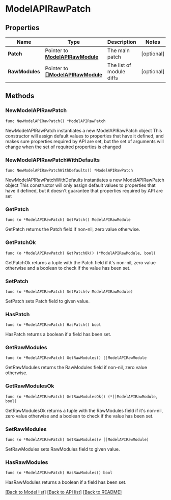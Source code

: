 # ModelAPIRawPatch

## Properties

Name | Type | Description | Notes
------------ | ------------- | ------------- | -------------
**Patch** | Pointer to [**ModelAPIRawModule**](ModelAPIRawModule.md) | The main patch | [optional] 
**RawModules** | Pointer to [**[]ModelAPIRawModule**](ModelAPIRawModule.md) | The list of module diffs | [optional] 

## Methods

### NewModelAPIRawPatch

`func NewModelAPIRawPatch() *ModelAPIRawPatch`

NewModelAPIRawPatch instantiates a new ModelAPIRawPatch object
This constructor will assign default values to properties that have it defined,
and makes sure properties required by API are set, but the set of arguments
will change when the set of required properties is changed

### NewModelAPIRawPatchWithDefaults

`func NewModelAPIRawPatchWithDefaults() *ModelAPIRawPatch`

NewModelAPIRawPatchWithDefaults instantiates a new ModelAPIRawPatch object
This constructor will only assign default values to properties that have it defined,
but it doesn't guarantee that properties required by API are set

### GetPatch

`func (o *ModelAPIRawPatch) GetPatch() ModelAPIRawModule`

GetPatch returns the Patch field if non-nil, zero value otherwise.

### GetPatchOk

`func (o *ModelAPIRawPatch) GetPatchOk() (*ModelAPIRawModule, bool)`

GetPatchOk returns a tuple with the Patch field if it's non-nil, zero value otherwise
and a boolean to check if the value has been set.

### SetPatch

`func (o *ModelAPIRawPatch) SetPatch(v ModelAPIRawModule)`

SetPatch sets Patch field to given value.

### HasPatch

`func (o *ModelAPIRawPatch) HasPatch() bool`

HasPatch returns a boolean if a field has been set.

### GetRawModules

`func (o *ModelAPIRawPatch) GetRawModules() []ModelAPIRawModule`

GetRawModules returns the RawModules field if non-nil, zero value otherwise.

### GetRawModulesOk

`func (o *ModelAPIRawPatch) GetRawModulesOk() (*[]ModelAPIRawModule, bool)`

GetRawModulesOk returns a tuple with the RawModules field if it's non-nil, zero value otherwise
and a boolean to check if the value has been set.

### SetRawModules

`func (o *ModelAPIRawPatch) SetRawModules(v []ModelAPIRawModule)`

SetRawModules sets RawModules field to given value.

### HasRawModules

`func (o *ModelAPIRawPatch) HasRawModules() bool`

HasRawModules returns a boolean if a field has been set.


[[Back to Model list]](../README.md#documentation-for-models) [[Back to API list]](../README.md#documentation-for-api-endpoints) [[Back to README]](../README.md)


